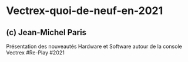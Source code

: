 # Vectrex-quoi-de-neuf-en-2021
## (c) Jean-Michel Paris

Présentation des nouveautés Hardware et Software autour de la console Vectrex #Re-Play #2021
